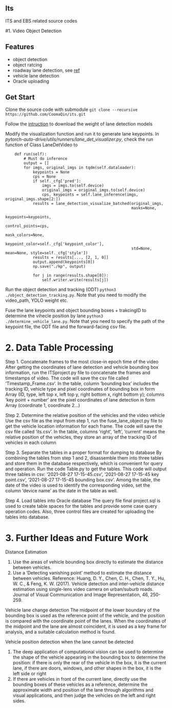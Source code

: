 ## Its
ITS and EBS related source codes

#1. Video Object Detection

## Features
- object detection
- object ratcing
- roadway lane detection, see [ref](https://github.com/voldemortX/pytorch-auto-drive.git)
- vehicle lane detection
- Oracle uploading

## Get Start
Clone the source code with submodule
`git clone --recursive https://github.com/CoomaQin/its.git`

Follow the [intruction](https://github.com/voldemortX/pytorch-auto-drive.git) to download the weight of lane detection models 

Modify the visualization function and run it to generate lane keypoints. In *pytorch-auto-drive/utils/runners/lane_det_visualizer.py*, check the run function of Class LaneDetVideo to 
```
    def run(self):
        # Must do inference
        output = []
        for imgs, original_imgs in tqdm(self.dataloader):
            keypoints = None
            cps = None
            if self._cfg['pred']:
                imgs = imgs.to(self.device)
                original_imgs = original_imgs.to(self.device)
                cps, keypoints = self.lane_inference(imgs, original_imgs.shape[2:])
            results = lane_detection_visualize_batched(original_imgs,
                                                       masks=None,
                                                       keypoints=keypoints,
                                                       control_points=cps,
                                                       mask_colors=None,
                                                       keypoint_color=self._cfg['keypoint_color'],
                                                       std=None, mean=None, style=self._cfg['style'])
            results = results[..., [2, 1, 0]]
            output.append(keypoints[0])
            np.save("./kp", output)

            for j in range(results.shape[0]):
                self.writer.write(results[j])
```

Run the object detection and tracking (ODT) `python3 ./object_detection_tracking.py`. Note that you need to modify the video_path, YOLO weight etc.

Fuse the lane keypoints and object bounding boxes + trakcingID to determine the vihecle position by lane `python3 ./determine_vehicle_lane.py`. Note that you need to specify the path of the keypoint file, the ODT file and the forward-facing csv file. 

# 2. Data Table Processing
Step 1. Concatenate frames to the most close-in epoch time of the video
After getting the coordinates of lane detection and vehicle bounding box information, run the ITSproject.py file to concatenate the frames and timestamps of video. The code will save the csv file called ‘Timestamp_Frame.csv’. 
In the table, column ‘bounding box’ includes the tracking ID, vehicle type and pixel coordinates of bounding box in form Array (ID, type, left top x, left top y, right bottom x, right bottom y); columns ‘key point + number’ are the pixel coordinates of lane detection in form Array (coordinate 1, coordinate 2…)

Step 2. Determine the relative position of the vehicles and the video vehicle
Use the csv file as the input from step 1, run the fuse_lane_object.py file to get the vehicle location information for each frame. The code will save the csv file called ‘its.csv’. 
In the table, columns ‘right’, ‘left’, ‘current’ means the relative position of the vehicles, they store an array of the tracking ID of vehicles in each column


Step 3. Separate the tables in a proper format for dumping to database
By combining the tables from step 1 and 2, disassemble them into three tables and store them in the database respectively, which is convenient for query and operation.
Run the code Table.py to get the tables. This code will output three tables in csv:
‘2021-08-27 17-15-45.csv’, ‘2021-08-27 17-15-45 key point.csv’, ‘2021-08-27 17-15-45 bounding box.csv’. Among the table, the date of the video is used to identify the corresponding video, set the column ‘device name’ as the date in the table as well.

Step 4. Load tables into Oracle database
The query file final project.sql is used to create table spaces for the tables and provide some case query operation codes. Also, three control files are created for uploading the tables into database. 



# 3. Further Ideas and Future Work
Distance Estimation
1.	Use the areas of vehicle bounding box directly to estimate the distance between vehicles.
2.	Use a ‘Detecting vanishing point’ method to estimate the distance between vehicles.
Reference: Huang, D. Y., Chen, C. H., Chen, T. Y., Hu, W. C., & Feng, K. W. (2017). Vehicle detection and inter-vehicle distance estimation using single-lens video camera on urban/suburb roads. Journal of Visual Communication and Image Representation, 46, 250-259.

Vehicle lane change detection
The midpoint of the lower boundary of the bounding box is used as the reference point of the vehicle, and the position is compared with the coordinate point of the lanes. When the coordinates of the midpoint and the lane are almost coincident, it is used as a key frame for analysis, and a suitable calculation method is found.

Vehicle position detection when the lane cannot be detected
1.	The deep application of computational vision can be used to determine the shape of the vehicle appearing in the bounding box to determine the position: if there is only the rear of the vehicle in the box, it is the current lane, if there are doors, windows, and other shapes in the box, it is the left side or right
2.	If there are vehicles in front of the current lane, directly use the bounding boxes of these vehicles as a reference, determine the approximate width and position of the lane through algorithms and visual applications, and then judge the vehicles on the left and right sides.
